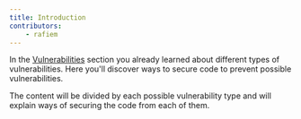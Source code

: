```yaml
---
title: Introduction
contributors:
    - rafiem
---
```


In the [Vulnerabilities](/academy/wordpress/vulnerabilities/) section you already learned about different types of vulnerabilities. Here you'll discover ways to secure code to prevent possible vulnerabilities.

The content will be divided by each possible vulnerability type and will explain ways of securing the code from each of them.